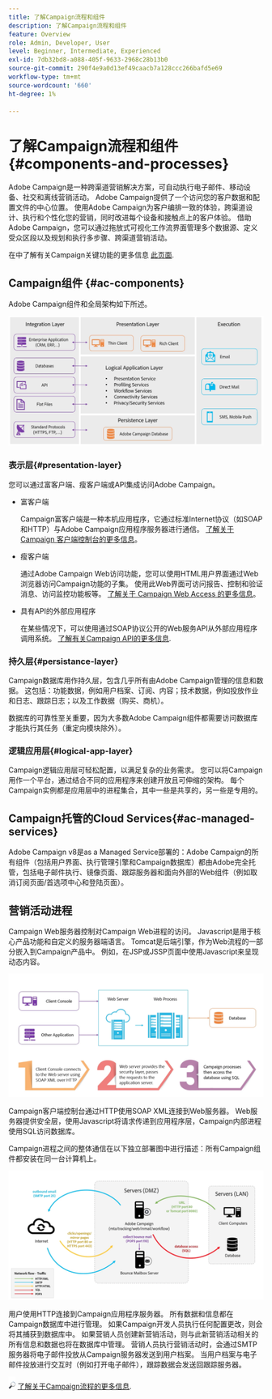 ```yaml
---
title: 了解Campaign流程和组件
description: 了解Campaign流程和组件
feature: Overview
role: Admin, Developer, User
level: Beginner, Intermediate, Experienced
exl-id: 7db32bd8-a088-405f-9633-2968c28b13b0
source-git-commit: 290f4e9a0d13ef49caacb7a128ccc266bafd5e69
workflow-type: tm+mt
source-wordcount: '660'
ht-degree: 1%

---
```


# 了解Campaign流程和组件 {#components-and-processes}

Adobe Campaign是一种跨渠道营销解决方案，可自动执行电子邮件、移动设备、社交和离线营销活动。 Adobe Campaign提供了一个访问您的客户数据和配置文件的中心位置。 使用Adobe Campaign为客户编排一致的体验，跨渠道设计、执行和个性化您的营销，同时改进每个设备和接触点上的客户体验。 借助Adobe Campaign，您可以通过拖放式可视化工作流界面管理多个数据源、定义受众区段以及规划和执行多步骤、跨渠道营销活动。

在中了解有关Campaign关键功能的更多信息 [此页面](../start/get-started.md).

## Campaign组件 {#ac-components}

Adobe Campaign组件和全局架构如下所述。

![](assets/ac-components.png)

### 表示层{#presentation-layer}

您可以通过富客户端、瘦客户端或API集成访问Adobe Campaign。

* 富客户端

   Campaign富客户端是一种本机应用程序，它通过标准Internet协议（如SOAP和HTTP）与Adobe Campaign应用程序服务器进行通信。 [ 了解关于 Campaign 客户端控制台的更多信息](../start/connect.md)。

* 瘦客户端

   通过Adobe Campaign Web访问功能，您可以使用HTML用户界面通过Web浏览器访问Campaign功能的子集。 使用此Web界面可访问报告、控制和验证消息、访问监控功能板等。  [ 了解关于 Campaign Web Access 的更多信息](../start/connect.md)。

* 具有API的外部应用程序

   在某些情况下，可以使用通过SOAP协议公开的Web服务API从外部应用程序调用系统。 [了解有关Campaign API的更多信息](../dev/api.md).

### 持久层{#persistance-layer}

Campaign数据库用作持久层，包含几乎所有由Adobe Campaign管理的信息和数据。 这包括：功能数据，例如用户档案、订阅、内容；技术数据，例如投放作业和日志、跟踪日志；以及工作数据（购买、商机）。

数据库的可靠性至关重要，因为大多数Adobe Campaign组件都需要访问数据库才能执行其任务（重定向模块除外）。

### 逻辑应用层{#logical-app-layer}

Campaign逻辑应用层可轻松配置，以满足复杂的业务需求。 您可以将Campaign用作一个平台，通过结合不同的应用程序来创建开放且可伸缩的架构。 每个Campaign实例都是应用层中的进程集合，其中一些是共享的，另一些是专用的。

## Campaign托管的Cloud Services{#ac-managed-services}

Adobe Campaign v8是as a Managed Service部署的：Adobe Campaign的所有组件（包括用户界面、执行管理引擎和Campaign数据库）都由Adobe完全托管，包括电子邮件执行、镜像页面、跟踪服务器和面向外部的Web组件（例如取消订阅页面/首选项中心和登陆页面）。

## 营销活动进程

Campaign Web服务器控制对Campaign Web进程的访问。 Javascript是用于核心产品功能和自定义的服务器端语言。 Tomcat是后端引擎，作为Web流程的一部分嵌入到Campaign产品中。 例如，在JSP或JSSP页面中使用Javascript来呈现动态内容。

![](assets/ac-processes.png)

Campaign客户端控制台通过HTTP使用SOAP XML连接到Web服务器。 Web服务器提供安全层，使用Javascript将请求传递到应用程序层，Campaign内部进程使用SQL访问数据库。

Campaign进程之间的整体通信在以下独立部署图中进行描述：所有Campaign组件都安装在同一台计算机上。

![](assets/ac-standalone.png)

用户使用HTTP连接到Campaign应用程序服务器。 所有数据和信息都在Campaign数据库中进行管理。 如果Campaign开发人员执行任何配置更改，则会将其捕获到数据库中。 如果营销人员创建新营销活动，则与此新营销活动相关的所有信息和数据也将在数据库中管理。 营销人员执行营销活动时，会通过SMTP服务器将电子邮件投放从Campaign服务器发送到用户档案。 当用户档案与电子邮件投放进行交互时（例如打开电子邮件），跟踪数据会发送回跟踪服务器。

![](../assets/do-not-localize/glass.png) [了解关于Campaign流程的更多信息](../architecture/general-architecture.md#dev-env).
